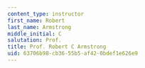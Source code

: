 ```yaml
---
content_type: instructor
first_name: Robert
last_name: Armstrong
middle_initial: C
salutation: Prof.
title: Prof. Robert C Armstrong
uid: 63706b98-cb36-55b5-af42-0bdef1e626e9
---
```


